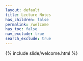 ```yaml
---
layout: default
title: Lecture Notes
has_children: false
permalink: /welcome
has_toc: false
nav_exclude: true
search_exclude: true
---
```


{% include slide/welcome.html %}